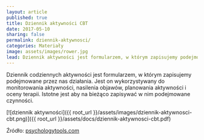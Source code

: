 ```yaml
---
layout: article
published: true
title: Dziennik aktywności CBT
date: 2017-05-10
sharing: false
permalink: dziennik-aktywnosci/
categories: Materiały
image: assets/images/rower.jpg
lead: Dziennik aktywności jest formularzem, w którym zapisujemy podejmowane przez nas działania.
---
```


Dziennik codziennych aktywności jest formularzem, w którym zapisujemy podejmowane przez nas
działania. Jest on wykorzystywany do monitorowania aktywności, nasilenia objawów, planowania
aktywności i oceny terapii. Istotne jest aby na bieżąco zapisywać w nim podejmowane czynności.

[![dziennik aktywności]({{ root_url }}/assets/images/dziennik-aktywnosci-cbt.png)]({{ root_url }}/assets/docs/dziennik-aktywnosci-cbt.pdf)

Źródło: [psychologytools.com](https://psychologytools.com)
